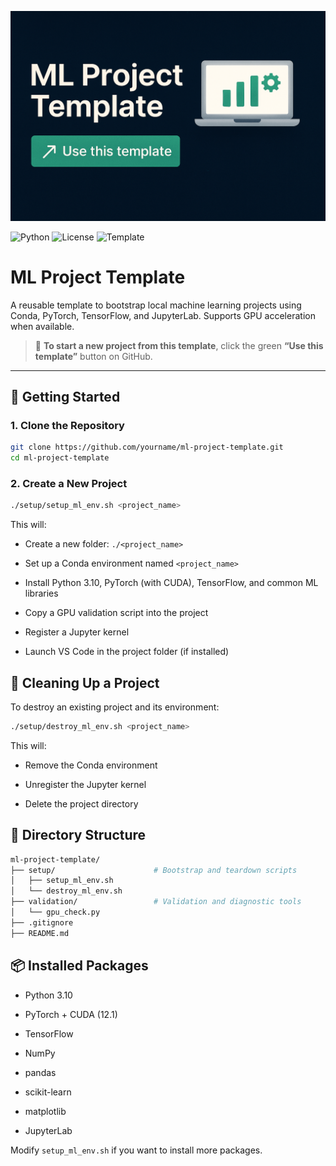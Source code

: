 ![ML Project Template Banner](docs/banner.png)

![Python](https://img.shields.io/badge/python-3.10-blue)
![License](https://img.shields.io/github/license/BrendanCarlin/ml-project-template)
![Template](https://img.shields.io/badge/repo-template-success)

# ML Project Template

A reusable template to bootstrap local machine learning projects using Conda, PyTorch, TensorFlow, and JupyterLab. Supports GPU acceleration when available.

> 🧰 **To start a new project from this template**, click the green **“Use this template”** button on GitHub.

---

## 🚀 Getting Started

### 1. Clone the Repository

```bash
git clone https://github.com/yourname/ml-project-template.git
cd ml-project-template
```

### 2. Create a New Project

```bash
./setup/setup_ml_env.sh <project_name>
```

This will:

- Create a new folder: `./<project_name>`

- Set up a Conda environment named `<project_name>`

- Install Python 3.10, PyTorch (with CUDA), TensorFlow, and common ML libraries

- Copy a GPU validation script into the project

- Register a Jupyter kernel

- Launch VS Code in the project folder (if installed)


## 🧹 Cleaning Up a Project

To destroy an existing project and its environment:

```bash
./setup/destroy_ml_env.sh <project_name>
```

This will:

- Remove the Conda environment

- Unregister the Jupyter kernel

- Delete the project directory


## 📁 Directory Structure

```bash
ml-project-template/
├── setup/                      # Bootstrap and teardown scripts
│   ├── setup_ml_env.sh
│   └── destroy_ml_env.sh
├── validation/                 # Validation and diagnostic tools
│   └── gpu_check.py
├── .gitignore
├── README.md
```

## 📦 Installed Packages

- Python 3.10

- PyTorch + CUDA (12.1)

- TensorFlow

- NumPy

- pandas

- scikit-learn

- matplotlib

- JupyterLab


Modify `setup_ml_env.sh` if you want to install more packages.